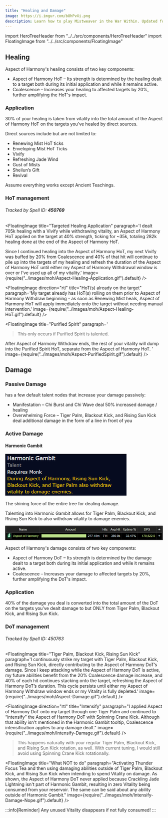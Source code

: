 ```yaml
---
title: "Healing and Damage"
image: https://i.imgur.com/b8hPvXi.png
description: Learn how to play Mistweaver in the War Within. Updated for 11.1.
---
```


import HeroTreeHeader from "../../src/components/HeroTreeHeader"
import FloatingImage from "../../src/components/FloatingImage"

## Healing

<WH>Aspect of Harmony</WH>'s healing consists of two key components:

- <WH>Aspect of Harmony HoT</WH> – Its strength is determined by the healing dealt to a target both during its initial application and while it remains active.
- <WH>Coalescence</WH> – Increases your healing to affected targets by 20%, further amplifying the HoT's impact.

### Application 
30% of your healing is taken from vitality into the total amount of the <WH short="HoT">Aspect of Harmony HoT</WH> on the targets you’ve healed by direct sources.  

Direct sources include but are not limited to:  
- <WH>Renewing Mist</WH> HoT ticks  
- <WH>Enveloping Mist</WH> HoT Ticks  
- <WH>Vivify</WH>
- <WH>Refreshing Jade Wind</WH>
- <WH>Gust of Mists</WH> 
- <WH>Sheilun’s Gift</WH>  
- <WH>Revival</WH>

Assume everything works except <WH>Ancient Teachings</WH>.

### HoT management
###### Tracked by Spell ID: **450769**  

<FloatingImage title="Targeted Healing Application" paragraph='I dealt 705k healing with a <WH>Vivify</WH> while withdrawing vitality, an <WH>Aspect of Harmony HoT</WH> applied on the target at 40% strength, ticking for ~35k, totaling 282k healing done at the end of the <WH short="HoT">Aspect of Harmony HoT</WH>.

Since I continued healing into the <WH short="HoT">Aspect of Harmony HoT</WH>, my next <WH>Vivify</WH> was buffed by 20% from <WH>Coalescence</WH> and 40% of that hit will continue to pile up into the targets of my healing and refresh the duration of the <WH short="HoT">Aspect of Harmony HoT</WH> until either my <WH>Aspect of Harmony Withdraw</WH>al window is over or I’ve used up all of my vitality.' image={require("../images/moh/Aspect-Healing-Application.gif").default} />

<FloatingImage direction="rtl" title="HoT(s) already on the target" paragraph='My target already has HoT(s) rolling on them prior to <WH>Aspect of Harmony Withdraw</WH> beginning - as soon as <WH>Renewing Mist</WH> heals, <WH>Aspect of Harmony HoT</WH> will apply immediately onto the target without needing manual intervention.' image={require("../images/moh/Aspect-Healing-HoT.gif").default} />

<FloatingImage title="Purified Spirit" paragraph='<blockquote>This only occurs if <WH>Purified Spirit</WH> is talented.</blockquote> After <WH>Aspect of Harmony Withdraw</WH> ends, the  rest of your vitality will dump into the <WH>Purified Spirit</WH> HoT, separate from the <WH >Aspect of Harmony HoT</WH>. ' image={require("../images/moh/Aspect-PurifiedSpirit.gif").default} />

## Damage 

### Passive Damage
<HeroTreeHeader heroTree="Master of Harmony" showImage={false}/> has a few default talent nodes that increase your damage passively:

- <WH>Manifestation</WH> – <WH>Chi Burst</WH> and <WH>Chi Wave</WH> deal 50% increased damage / healing
- <WH>Overwhelming Force</WH> – <WH>Tiger Palm</WH>, <WH>Blackout Kick</WH>, and <WH>Rising Sun Kick</WH> deal additional damage in the form of a line in front of you

### Active Damage

#### **Harmonic Gambit**

![<WH>Harmonic Gambit</WH>](..\images\moh\HarmonicGambit.png)

The shining force of the entire <HeroTreeHeader heroTree="Master of Harmony" showImage={false}/> tree for dealing damage.

Talenting into <WH>Harmonic Gambit</WH> allows for <WH>Tiger Palm</WH>, <WH>Blackout Kick</WH>, and <WH>Rising Sun Kick</WH> to also withdraw vitality to damage enemies.

![<WH>Harmonic Gambit</WH>](..\images\moh\WCLDamage.png)

<WH>Aspect of Harmony</WH>'s damage consists of two key components:

- <WH>Aspect of Harmony DoT</WH> – Its strength is determined by the damage dealt to a target both during its initial application and while it remains active.
- <WH>Coalescence</WH> – Increases your damage to affected targets by 20%, further amplifying the DoT's impact.

### Application
40% of the damage you deal is converted into the total amount of the DoT on the targets you’ve dealt damage to but ONLY from <WH>Tiger Palm</WH>, <WH>Blackout Kick</WH>, and <WH>Rising Sun Kick</WH>.

### DoT management
###### Tracked by Spell ID: 450763 

<FloatingImage title="Tiger Palm, Blackout Kick, Rising Sun Kick" paragraph='I continuously strike my target with <WH>Tiger Palm</WH>, <WH>Blackout Kick</WH>, and <WH>Rising Sun Kick</WH>, directly contributing to the <WH short="DoT">Aspect of Harmony DoT</WH>’s damage. Since I keep attacking while the <WH short="DoT">Aspect of Harmony DoT</WH> is active, my future abilities benefit from the 20% <WH>Coalescence</WH> damage increase, and 40% of each hit continues stacking onto the target, refreshing the <WH short="DoT">Aspect of Harmony DoT</WH>’s duration. This cycle persists until either my <WH short="Withdraw">Aspect of Harmony Withdraw</WH> window ends or my Vitality is fully depleted.' image={require("../images/moh/Aspect-Damage.gif").default} />


<FloatingImage direction="rtl" title="Intensify" paragraph="I applied <WH>Aspect of Harmony DoT</WH> onto my target through one <WH>Tiger Palm</WH> and continued to “intensify” the <WH short='DoT'>Aspect of Harmony DoT</WH> with <WH>Spinning Crane Kick</WH>. Although that ability isn't mentioned in the <WH>Harmonic Gambit</WH> tooltip, <WH>Coalescence</WH> intensification applies to any damage dealt." image={require("../images/moh/Intensify-Damage.gif").default} />

> This happens naturally with your regular <WH>Tiger Palm</WH>, <WH>Blackout Kick</WH>, and <WH>Rising Sun Kick</WH> rotation, as well. 
With current tuning, I would still avoid using <WH>Spinning Crane Kick</WH> rotationally. 


<FloatingImage title="What NOT to do" paragraph="Activating <WH>Thunder Focus Tea</WH> and then using damaging abilities outside of <WH>Tiger Palm</WH>, <WH>Blackout Kick</WH>, and <WH>Rising Sun Kick</WH> when intending to spend Vitality on damage.
As shown, the <WH short='DoT'>Aspect of Harmony DoT</WH> never applied because <WH>Crackling Jade Lightning</WH> isn't part of <WH>Harmonic Gambit</WH>, resulting in zero Vitality being consumed from your reservoir. The same can be said about any ability outside of <WH>Harmonic Gambit</WH>." image={require("../images/moh/Intensify-Damage-Nope.gif").default} />

:::info[Reminder]
Any unused Vitality disappears if not fully consumed!
:::
